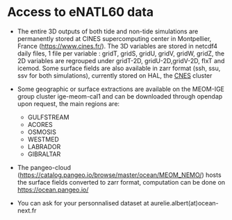 # Access to eNATL60 data


 - The entire 3D outputs of both tide and non-tide simulations are permanently stored at CINES supercomputing center in Montpellier, France (https://www.cines.fr/). The 3D variables are stored in netcdf4 daily files, 1 file per variable : gridT, gridS, gridU, gridV, gridW, gridZ, the 2D variables are regrouped under gridT-2D, gridU-2D,gridV-2D, flxT and icemod. Some surface fields are also available in zarr format (ssh, ssu, ssv for both simulations), currently stored on HAL, the [CNES](https://cnes.fr) cluster
 
 - Some geographic or surface extractions are available on the MEOM-IGE group cluster ige-meom-cal1 and can be downloaded through opendap upon request, the main regions are:
     - GULFSTREAM
     - ACORES
     - OSMOSIS
     - WESTMED
     - LABRADOR
     - GIBRALTAR
 
 - The pangeo-cloud (https://catalog.pangeo.io/browse/master/ocean/MEOM_NEMO/) hosts the surface fields converted to zarr format, computation can be done on https://ocean.pangeo.io/
 
 - You can ask for your personnalised dataset at aurelie.albert(at)ocean-next.fr
 
